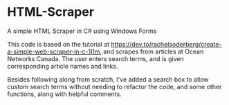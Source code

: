 # HTML-Scraper
A simple HTML Scraper in C# using Windows Forms

This code is based on the tutorial at https://dev.to/rachelsoderberg/create-a-simple-web-scraper-in-c-1l1m, and scrapes from articles at Ocean Networks Canada. The user enters search terms, and is given corresponding article names and links.

Besides following along from scratch, I've added a search box to allow custom search terms without needing to refactor the code, and some other functions, along with helpful comments.
